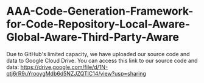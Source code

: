 # AAA-Code-Generation-Framework-for-Code-Repository-Local-Aware-Global-Aware-Third-Party-Aware
Due to GitHub's limited capacity, we have uploaded our source code and data to Google Cloud Drive. You can access this link to our source code and data:
https://drive.google.com/file/d/1N-qtj6rR9uYrooygMdb6d5NZJZQTlC14/view?usp=sharing

